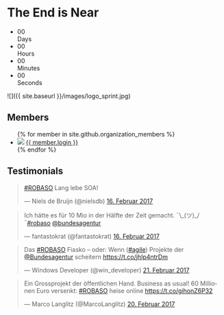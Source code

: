 # The End is Near

<ul id="countdown">
  <li id="days">
    <div class="number">00</div>
    <div class="label">Days</div>
  </li>
  <li id="hours">
    <div class="number">00</div>
    <div class="label">Hours</div>
  </li>
  <li id="minutes">
    <div class="number">00</div>
    <div class="label">Minutes</div>
  </li>
  <li id="seconds">
    <div class="number">00</div>
    <div class="label">Seconds</div>
  </li>
</ul>

![]({{ site.baseurl }}/images/logo_sprint.jpg)

## Members
<ul class="members">
{% for member in site.github.organization_members %}
    <li>
        <img src="{{ member.avatar_url }}">
        <a href="{{ member.html_url }}">{{ member.login }}</a>
    </li>
{% endfor %}
</ul>

## Testimonials
<div class="two-col-grid">
    <div>
        <blockquote class="twitter-tweet" data-lang="de" data-conversation="none" data-cards="hidden">
            <p lang="in" dir="ltr"><a href="https://twitter.com/hashtag/ROBASO?src=hash">#ROBASO</a> Lang lebe SOA!</p>&mdash; Niels de Bruijn
            (@nielsdb) <a href="https://twitter.com/nielsdb/status/832271682043858947">16. Februar 2017</a></blockquote>
    </div>
    <div>
        <blockquote class="twitter-tweet" data-lang="de" data-conversation="none" data-cards="hidden">
            <p lang="de" dir="ltr">Ich hätte es für 10 Mio in der Hälfte der Zeit gemacht. ¯\_(ツ)_/¯<a href="https://twitter.com/hashtag/robaso?src=hash">#robaso</a>                    <a href="https://twitter.com/Bundesagentur">@bundesagentur</a></p>&mdash; fantastokrat (@fantastokrat)
            <a href="https://twitter.com/fantastokrat/status/832288113808519169">16. Februar 2017</a></blockquote>
    </div>
    <div>
        <blockquote class="twitter-tweet" data-lang="de" data-conversation="none" data-cards="hidden">
            <p lang="de" dir="ltr">Das <a href="https://twitter.com/hashtag/ROBASO?src=hash">#ROBASO</a> Fiasko – oder: Wenn (<a href="https://twitter.com/hashtag/agile?src=hash">#agile</a>)
                Projekte der <a href="https://twitter.com/Bundesagentur">@Bundesagentur</a> scheitern <a href="https://t.co/jhIp4ntrDm">https://t.co/jhIp4ntrDm</a></p>&mdash;
            Windows Developer (@win_developer) <a href="https://twitter.com/win_developer/status/834119500895170560">21. Februar 2017</a></blockquote>
    </div>
    <div>
        <blockquote class="twitter-tweet" data-lang="de" data-conversation="none" data-cards="hidden">
            <p lang="de" dir="ltr">Ein Grossprojekt der öffentlichen Hand. Business as usual! 60 Millionen Euro versenkt: <a href="https://twitter.com/hashtag/ROBASO?src=hash">#ROBASO</a>                    heise online <a href="https://t.co/gihonZ6P32">https://t.co/gihonZ6P32</a></p>&mdash; Marco Langlitz
            (@MarcoLanglitz) <a href="https://twitter.com/MarcoLanglitz/status/833611589404196864">20. Februar 2017</a></blockquote>
    </div>
</div>


